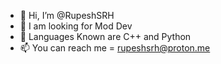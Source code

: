 - 👋 Hi, I’m @RupeshSRH
- 👀 I am looking for Mod Dev
- 💞️ Languages Known are C++ and Python
- 📫 You can reach me = rupeshsrh@proton.me
